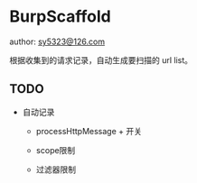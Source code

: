 # BurpScaffold

author: <sy5323@126.com>



根据收集到的请求记录，自动生成要扫描的 url list。

## TODO

* 自动记录

  * processHttpMessage + 开关

  * scope限制

  * 过滤器限制